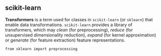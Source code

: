 ## scikit-learn

__Transformers__ is a term used for classes in `scikit-learn` (or `sklearn`) that enable data transformations. `scikit-learn` provides a library of transformers, which may _clean_ (for preprocessing), _reduce_ (for unsupervised dimensionality reduction), _expand_ (for kernel approximation) or _generate_ (for feature extraction) feature representations.

`from sklearn import preprocessing`
